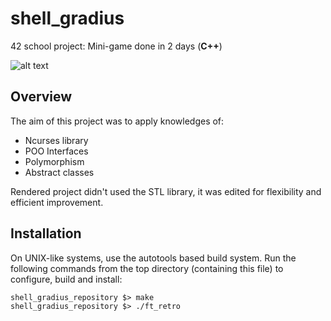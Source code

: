 # shell_gradius
42 school project: Mini-game done in 2 days (**C++**)

![alt text](../media/shell_gradius_demo.gif?raw=true)

## Overview
The aim of this project was to apply knowledges of:
- Ncurses library
- POO Interfaces
- Polymorphism
- Abstract classes

Rendered project didn't used the STL library, it was edited for flexibility and efficient improvement.

## Installation

On UNIX-like systems, use the autotools based build system. Run the following commands from the top directory (containing this file) to configure, build and install:

```console
shell_gradius_repository $> make
shell_gradius_repository $> ./ft_retro
```
